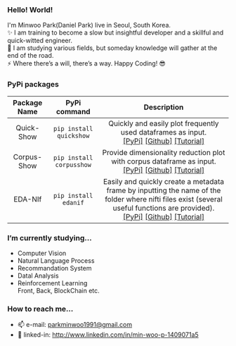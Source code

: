 ### Hello! World!
I'm Minwoo Park(Daniel Park) live in Seoul, South Korea.
<BR>
✨ I am training to become a slow but insightful developer and a skillful and quick-witted engineer. <br>
🍰 I am studying various fields, but someday knowledge will gather at the end of the road. <Br>
⚡ Where there’s a will, there’s a way. Happy Coding! 😎 <Br>

### PyPi packages
  |Package Name | PyPi command | Description |
  |:--:|:--:|:--:|
  |Quick-Show| `pip install quickshow` | Quickly and easily plot frequently used dataframes as input. <br> [[PyPi]](https://pypi.org/project/quickshow/) [[Github]](https://github.com/DSDanielPark/corpus-show) [[Tutorial]](https://github.com/DSDanielPark/quick-show/blob/main/tutorial/tutorial.ipynb)|
  |Corpus-Show| `pip install corpusshow` |Provide dimensionality reduction plot with corpus dataframe as input. <br> [[PyPi]](https://pypi.org/project/corpusshow/) [[Github]](https://github.com/DSDanielPark/corpus-show) [[Tutorial]](https://github.com/DSDanielPark/corpus-show/blob/main/tutorials/corpusshow_tutorial.ipynb) |
  |EDA-NIf| `pip install edanif` |Easily and quickly create a metadata frame by inputting the name of the folder where nifti files exist (several useful functions are provided). <br> [[PyPi]](https://pypi.org/project/edanif/) [[Github]](https://github.com/DSDanielPark/EDA-NIf) [[Tutorial]](https://github.com/DSDanielPark/EDA-NIf/blob/main/tutorials/edanif_tutorial.ipynb)|
  
  
### I’m currently studying...
- Computer Vision
- Natural Language Process
- Recommandation System
- Datal Analysis
- Reinforcement Learning
<br> Front, Back, BlockChain etc. 

### How to reach me...
- 📫 e-mail: parkminwoo1991@gmail.com
- 💬 linked-in: http://www.linkedin.com/in/min-woo-p-1409071a5
